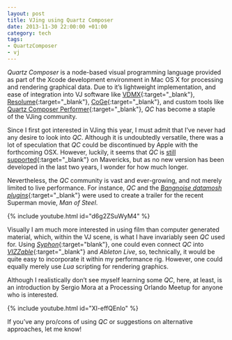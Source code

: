 ```yaml
---
layout: post
title: VJing using Quartz Composer
date: 2013-11-30 22:00:00 +01:00
category: tech
tags:
- QuartzComposer
- vj
---
```

*Quartz Composer* is a node-based visual programming language provided as part of the Xcode development environment in Mac OS X for processing and rendering graphical data. Due to it’s lightweight implementation, and ease of integration into VJ software like [VDMX](http://vidvox.net/){:target="_blank"}, [Resolume](https://resolume.com/){:target="_blank"}, [CoGe](https://imimot.com/cogevj/){:target="_blank"}, and custom tools like [Quartz Composer Performer](http://www.share.dj/share/event_info.php?eventID=345){:target="_blank"}, *QC* has become a staple of the VJing community.

Since I first got interested in VJing this year, I must admit that I’ve never had any desire to look into *QC*. Although it is undoubtedly versatile, there was a lot of speculation that *QC* could be discontinued by Apple with the forthcoming OSX. However, luckily, it seems that *QC* is [still supported](https://www.youtube.com/watch?v=LvNeBbEgLdQ){:target="_blank"} on Mavericks, but as no new version has been developed in the last two years, I wonder for how much longer.

Nevertheless, the *QC* community is vast and ever-growing, and not merely limited to live performance. For instance, *QC* and the [*Bangnoise datamosh plugins*](http://kriss.cx/tom/2012/10/08/datamosh.html){:target="_blank"} were used to create a trailer for the recent Superman movie, *Man of Steel*.

{% include youtube.html id="d6g2ZSuWyM4" %}

Visually I am much more interested in using film than computer generated material, which, within the VJ scene, is what I have invariably seen *QC* used for. Using [*Syphon*](http://syphon.v002.info/){:target="blank"}, one could even connect *QC* into [*VIZZable*](http://vizzable.zeal.co/){:target="_blank"} and *Ableton Live*, so, technically, it would be quite easy to incorporate it within my performance rig. However, one could equally merely use *Lua* scripting for rendering graphics.

Although I realistically don’t see myself learning some *QC*, here, at least, is an introduction by Sergio Mora at a Processing Orlando Meetup for anyone who is interested.

{% include youtube.html id="XI-effQEnIo" %}

If you’ve any pro/cons of using *QC* or suggestions on alternative approaches, let me know!
